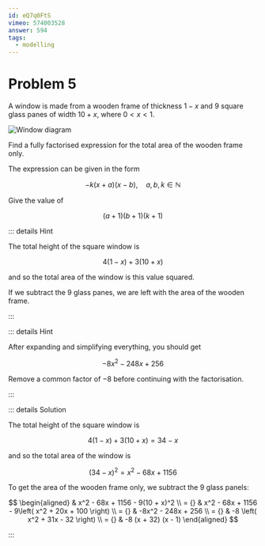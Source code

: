 ```yaml
---
id: eQ7q0FtS
vimeo: 574003528
answer: 594
tags:
  - modelling
---
```


# Problem 5

A window is made from a wooden frame of thickness $1-x$ and $9$ square glass
panes of width $10+x$, where $0 < x < 1$.

![Window diagram](/img/learn/quad-1.svg)

Find a fully factorised expression for the total area of the wooden frame only.

The expression can be given in the form

$$
-k(x+a)(x-b), \quad a,b,k \in \mathbb{N}
$$

Give the value of

$$
(a+1)(b+1)(k+1)
$$

<AnswerInput :answer="$frontmatter.answer" />

::: details Hint

The total height of the square window is

$$
4(1-x) + 3(10+x)
$$

and so the total area of the window is this value squared.

If we subtract the $9$ glass panes, we are left with the area of the wooden
frame.

:::

::: details Hint

After expanding and simplifying everything, you should get

$$
-8 x^{2} - 248 x + 256
$$

Remove a common factor of $-8$ before continuing with the factorisation.

:::

::: details Solution

The total height of the square window is

$$
4(1-x) + 3(10+x) = 34 - x
$$

and so the total area of the window is

$$
(34 - x)^2 = x^2 - 68x + 1156
$$

To get the area of the wooden frame only, we subtract the $9$ glass panels:

$$
\begin{aligned}
& x^2 - 68x + 1156 - 9(10 + x)^2 \\
= {} & x^2 - 68x + 1156 - 9\left( x^2 + 20x + 100 \right) \\
= {} & -8x^2 - 248x + 256 \\
= {} & -8 \left( x^2 + 31x - 32 \right) \\
= {} & -8 (x + 32) (x - 1)
\end{aligned}
$$

:::
